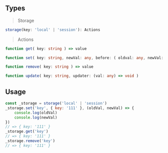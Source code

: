## Types

> Storage

```typescript
storage(key: 'local' | 'session'): Actions
```

> Actions

```typescript
function get( key: string ) => value

function set( key: string, newVal: any, before: ( oldval: any, newVal: any ) => newVal ) => newVal

function remove( key: string ) => value

function update( key: string, updater: (val: any) => void )
```





## Usage

```javascript
const _storage = storage('local' | 'session')
_storage.set('key', { key: '111' }, (oldVal, newVal) => {
    console.log(oldVal)
    console.log(newVal)
})
// => { key: '111' }
_storage.get('key')
// => { key: '111' }
_storage.remove('key')
// => { key: '111' }
```
